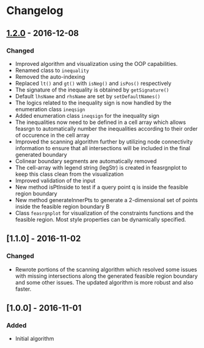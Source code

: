 # Changelog

## [1.2.0][master] - 2016-12-08
### Changed
- Improved algorithm and visualization using the OOP capabilities.
- Renamed class to `inequality`
- Removed the auto-indexing
- Replaced `lt()` and `gt()` with `isNeg()` and `isPos()` respectively
- The signature of the inequality is obtained by `getSignature()`
- Default `lhsName` and `rhsName` are set by `setDefaultNames()`
- The logics related to the inequality sign is now handled by the enumeration class `ineqsign`
- Added enumeration class `ineqsign` for the inequality sign
- The inequalities now need to be defined in a cell array which allows feasrgn to automatically number the inequalities according to their order of occurence in the cell array
- Improved the scanning algorithm further by utilizing node connectivity information to ensure that all intersections will be included in the final generated boundary
- Colinear boundary segments are automatically removed
- The cell-array with legend string (legStr) is created in feasrgnplot to keep this class clean from the visualization
- Improved validation of the input
- New method isPtInside to test if a query point q is inside the feasible region boundary
- New method generateInnerPts to generate a 2-dimensional set of points inside the feasible region boundary B
- Class `feasrgnplot` for visualization of the constraints functions and the feasible region. Most style properties can be dynamically specified.

## [1.1.0] - 2016-11-02
### Changed
- Rewrote portions of the scanning algorithm which resolved some issues with missing intersections along the generated feasible region boundary and some other issues. The updated algorithm is more robust and also faster.

## [1.0.0] - 2016-11-01
### Added
- Initial algorithm

[master]: https://se.mathworks.com/matlabcentral/fileexchange/60049-jarirepo-feasrgn?s_tid=FX_rc1_behav
